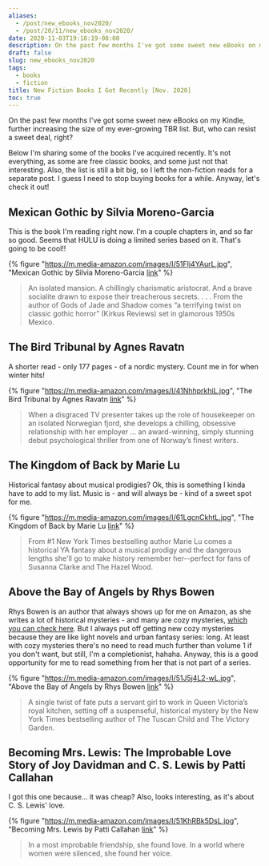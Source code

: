 ```yaml
---
aliases:
  - /post/new_ebooks_nov2020/
  - /post/20/11/new_ebooks_nov2020/
date: 2020-11-03T19:18:19-08:00
description: On the past few months I've got some sweet new eBooks on my Kindle, further increasing the size of my ever-growing TBR list. But, who can resist a sweet deal, right?
draft: false
slug: new_ebooks_nov2020
tags:
  - books
  - fiction
title: New Fiction Books I Got Recently [Nov. 2020]
toc: true
---
```

On the past few months I've got some sweet new eBooks on my Kindle, further increasing the size of my ever-growing TBR list. But, who can resist a sweet deal, right?

Below I'm sharing some of the books I've acquired recently. It's not everything, as some are free classic books, and some just not that interesting. Also, the list is still a bit big, so I left the non-fiction reads for a separate post. I guess I need to stop buying books for a while. Anyway, let's check it out!

<!--more-->

## Mexican Gothic by Silvia Moreno-Garcia

This is the book I'm reading right now. I'm a couple chapters in, and so far so good. Seems that HULU is doing a limited series based on it. That's going to be cool!!

{% figure "https://m.media-amazon.com/images/I/51FIj4YAurL.jpg", "Mexican Gothic by Silvia Moreno-Garcia [link](https://amzn.to/3oXvkjx)" %}

> An isolated mansion. A chillingly charismatic aristocrat. And a brave socialite drawn to expose their treacherous secrets. . . . From the author of Gods of Jade and Shadow comes “a terrifying twist on classic gothic horror” (Kirkus Reviews) set in glamorous 1950s Mexico.

## The Bird Tribunal by Agnes Ravatn

A shorter read - only 177 pages - of a nordic mystery. Count me in for when winter hits!

{% figure "https://m.media-amazon.com/images/I/41NhhprkhiL.jpg", "The Bird Tribunal by Agnes Ravatn [link](https://amzn.to/3mRotXe)" %}

> When a disgraced TV presenter takes up the role of housekeeper on an isolated Norwegian fjord, she develops a chilling, obsessive relationship with her employer … an award-winning, simply stunning debut psychological thriller from one of Norway’s finest writers.

## The Kingdom of Back by Marie Lu

Historical fantasy about musical prodigies? Ok, this is something I kinda have to add to my list. Music is - and will always be - kind of a sweet spot for me.

{% figure "https://m.media-amazon.com/images/I/61LgcnCkhtL.jpg", "The Kingdom of Back by Marie Lu [link](https://amzn.to/328Hexa)" %}

> From #1 New York Times bestselling author Marie Lu comes a historical YA fantasy about a musical prodigy and the dangerous lengths she'll go to make history remember her--perfect for fans of Susanna Clarke and The Hazel Wood.


## Above the Bay of Angels by Rhys Bowen

Rhys Bowen is an author that always shows up for me on Amazon, as she writes a lot of historical mysteries - and many are cozy mysteries, [which you can check here](https://cozy-mystery.com/rhys-bowen.html). But I always put off getting new cozy mysteries because they are like light novels and urban fantasy series: long. At least with cozy mysteries there's no need to read much further than volume 1 if you don't want, but still, I'm a completionist, hahaha. Anyway, this is a good opportunity for me to read something from her that is not part of a series.

{% figure "https://m.media-amazon.com/images/I/51J5j4L2-wL.jpg", "Above the Bay of Angels by Rhys Bowen [link](https://amzn.to/34SCGgo)" %}

> A single twist of fate puts a servant girl to work in Queen Victoria’s royal kitchen, setting off a suspenseful, historical mystery by the New York Times bestselling author of The Tuscan Child and The Victory Garden.


## Becoming Mrs. Lewis: The Improbable Love Story of Joy Davidman and C. S. Lewis by Patti Callahan

I got this one because... it was cheap? Also, looks interesting, as it's about C. S. Lewis' love.

{% figure "https://m.media-amazon.com/images/I/51KhRBk5DsL.jpg", "Becoming Mrs. Lewis by Patti Callahan [link](https://amzn.to/34SCGgo)" %}

> In a most improbable friendship, she found love. In a world where women were silenced, she found her voice.
